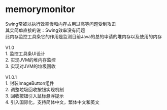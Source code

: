 # memorymonitor
Swing常被以执行效率慢和内存占用过高等问题受到攻击<br/>
其实简单直接的说：Swing效率没有问题<br/>
此内存监控工具条它的作用是监测目前Java的总的申请的堆内存以及使用的内存<br/>
<br/>
V1.0<br/>
	1. 监控工具条UI设计<br/>
 	2. 实现JVM的堆内存监控<br/>
 	3. 实现对JVM的垃圾回收<br/>
<br/>
V1.0.1<br/>
	1. 封装ImageButton组件<br/>
	2. 调整垃圾回收按钮实现机制<br/>
	3. 回收按钮引入鼠标悬浮提示<br/>
	4. 引入国际化，支持简体中文，繁体中文和英文<br/>
